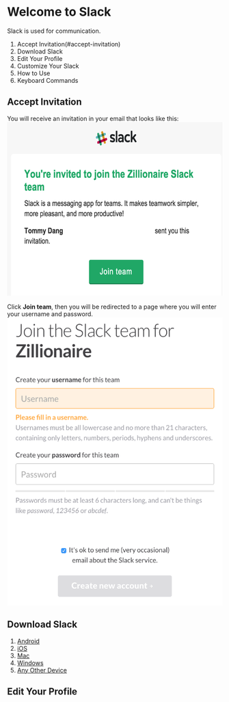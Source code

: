 # Welcome to Slack

Slack is used for communication.

1. Accept Invitation(#accept-invitation)
1. Download Slack
1. Edit Your Profile
1. Customize Your Slack
1. How to Use
1. Keyboard Commands

## Accept Invitation
You will receive an invitation in your email that looks like this:
<img
  height=406
  src="https://raw.githubusercontent.com/tommydangerous/slack-onboarding/master/slack-invitation-email.png"
  width=634
/>

Click **Join team**, then you will be redirected to a page where you will enter your username and password.
<img
  height=673
  src="https://raw.githubusercontent.com/tommydangerous/slack-onboarding/master/slack-signup-form.png"
  width=564
/>

## Download Slack
1. [Android](https://play.google.com/store/apps/details?id=com.Slack&hl=en)
2. [iOS](https://itunes.apple.com/us/app/slack-team-communication/id618783545?mt=8)
3. [Mac](https://itunes.apple.com/us/app/slack/id803453959?mt=12)
4. [Windows](https://slack.com/ssb/download-win)
5. [Any Other Device](https://slack.com/downloads)

## Edit Your Profile
